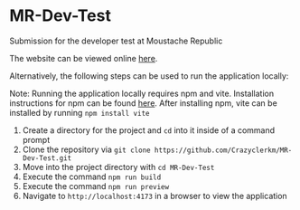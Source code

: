 # MR-Dev-Test
Submission for the developer test at Moustache Republic

The website can be viewed online [here](https://crazyclerkm.github.io/MR-Dev-Test/).

Alternatively, the following steps can be used to run the application locally:

Note: Running the application locally requires npm and vite. Installation instructions for npm can be found [here](https://docs.npmjs.com/downloading-and-installing-node-js-and-npm).
After installing npm, vite can be installed by running ``` npm install vite ```

1. Create a directory for the project and ``` cd ``` into it inside of a command prompt
2. Clone the repository via ``` git clone https://github.com/Crazyclerkm/MR-Dev-Test.git ```
3. Move into the project directory with ``` cd MR-Dev-Test ```
3. Execute the command ``` npm run build ```
4. Execute the command ``` npm run preview ```
5. Navigate to ``` http://localhost:4173 ``` in a browser to view the application